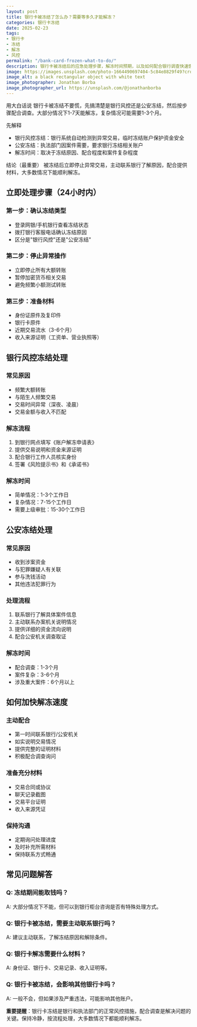 ```yaml
---
layout: post
title: 银行卡被冻结了怎么办？需要等多久才能解冻？
categories: 银行卡冻结
date: 2025-02-23
tags:
- 银行卡
- 冻结
- 解冻
- 风控
permalink: "/bank-card-frozen-what-to-do/"
description: 银行卡被冻结后的应急处理步骤，解冻时间预期，以及如何配合银行调查快速恢复账户使用。
image: https://images.unsplash.com/photo-1664490697404-5c84e8829f49?crop=entropy&cs=tinysrgb&fit=max&fm=jpg&ixid=M3w4MDE0MTh8MHwxfHNlYXJjaHw2fHxmcm96ZW4tYmFuay1jYXJkLXNvbHV0aW9ufGVufDB8MHx8fDE3NTczMTk0ODl8MA&ixlib=rb-4.1.0&q=80&w=1080
image_alt: a black rectangular object with white text
image_photographer: Jonathan Borba
image_photographer_url: https://unsplash.com/@jonathanborba
---
```

用大白话说
银行卡被冻结不要慌，先搞清楚是银行风控还是公安冻结，然后按步骤配合调查。大部分情况下1-7天能解冻，复杂情况可能需要1-3个月。

先解释
- 银行风控冻结：银行系统自动检测到异常交易，临时冻结账户保护资金安全
- 公安冻结：执法部门因案件需要，要求银行冻结相关账户
- 解冻时间：取决于冻结原因、配合程度和案件复杂程度

结论（最重要）
被冻结后立即停止异常交易，主动联系银行了解原因，配合提供材料，大多数情况下能顺利解冻。

## 立即处理步骤（24小时内）

### 第一步：确认冻结类型
- 登录网银/手机银行查看冻结状态
- 拨打银行客服电话确认冻结原因
- 区分是"银行风控"还是"公安冻结"

### 第二步：停止异常操作
- 立即停止所有大额转账
- 暂停加密货币相关交易
- 避免频繁小额测试转账

### 第三步：准备材料
- 身份证原件及复印件
- 银行卡原件
- 近期交易流水（3-6个月）
- 收入来源证明（工资单、营业执照等）

## 银行风控冻结处理

### 常见原因
- 频繁大额转账
- 与陌生人频繁交易
- 交易时间异常（深夜、凌晨）
- 交易金额与收入不匹配

### 解冻流程
1. 到银行网点填写《账户解冻申请表》
2. 提供交易说明和资金来源证明
3. 配合银行工作人员核实身份
4. 签署《风险提示书》和《承诺书》

### 解冻时间
- 简单情况：1-3个工作日
- 复杂情况：7-15个工作日
- 需要上级审批：15-30个工作日

## 公安冻结处理

### 常见原因
- 收到涉案资金
- 与犯罪嫌疑人有关联
- 参与洗钱活动
- 其他违法犯罪行为

### 处理流程
1. 联系银行了解具体案件信息
2. 主动联系办案机关说明情况
3. 提供详细的资金流向说明
4. 配合公安机关调查取证

### 解冻时间
- 配合调查：1-3个月
- 案件复杂：3-6个月
- 涉及重大案件：6个月以上

## 如何加快解冻速度

### 主动配合
- 第一时间联系银行/公安机关
- 如实说明交易情况
- 提供完整的证明材料
- 积极配合调查询问

### 准备充分材料
- 交易合同或协议
- 聊天记录截图
- 交易平台证明
- 收入来源凭证

### 保持沟通
- 定期询问处理进度
- 及时补充所需材料
- 保持联系方式畅通

## 常见问题解答

### Q: 冻结期间能取钱吗？
A: 大部分情况下不能，但可以到银行柜台咨询是否有特殊处理方式。

### Q: 银行卡被冻结，需要主动联系银行吗？
A: 建议主动联系，了解冻结原因和解除条件。

### Q: 银行卡解冻需要什么材料？
A: 身份证、银行卡、交易记录、收入证明等。

### Q: 银行卡被冻结，会影响其他银行卡吗？
A: 一般不会，但如果涉及严重违法，可能影响其他账户。

**重要提醒**：银行卡冻结是银行和执法部门的正常风控措施，配合调查是解决问题的关键。保持冷静，按流程处理，大多数情况下都能顺利解冻。
